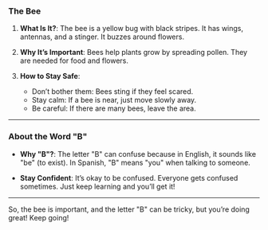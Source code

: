 ### The Bee

1. **What Is It?**: The bee is a yellow bug with black stripes. It has wings, antennas, and a stinger. It buzzes around flowers.

2. **Why It’s Important**: Bees help plants grow by spreading pollen. They are needed for food and flowers.

3. **How to Stay Safe**: 
   - Don’t bother them: Bees sting if they feel scared.
   - Stay calm: If a bee is near, just move slowly away.
   - Be careful: If there are many bees, leave the area.

---

### About the Word "B"

- **Why "B"?**: The letter "B" can confuse because in English, it sounds like "be" (to exist). In Spanish, "B" means "you" when talking to someone. 

- **Stay Confident**: It’s okay to be confused. Everyone gets confused sometimes. Just keep learning and you’ll get it!

---

So, the bee is important, and the letter "B" can be tricky, but you’re doing great! Keep going!
